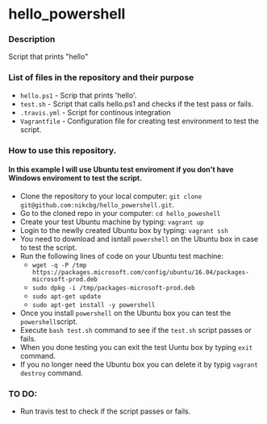 # hello_powershell

### Description
Script that prints "hello"

### List of files in the repository and their purpose
- `hello.ps1` - Scrip that prints 'hello'.
- `test.sh` - Script that calls hello.ps1 and checks if the test pass or fails. 
- `.travis.yml` - Script for continous integration
- `Vagrantfile` - Configuration file for creating test environment to test the script.

### How to use this repository.
#### In this example I will use Ubuntu test enviroment if you don't have Windows enviroment to test the script.
* Clone the repository to your local computer: `git clone git@github.com:nikcbg/hello_powershell.git`.
* Go to the cloned repo in your computer: `cd hello_poweshell`
* Create your test Ubuntu machine by typing: `vagrant up` 
* Login to the newlly created Ubuntu box by typing: `vagrant ssh`
* You need to download and isntall `powershell` on the Ubuntu box in case to test the script. 
* Run the following lines of code on your Ubuntu test machine:
  * `wget -q -P /tmp https://packages.microsoft.com/config/ubuntu/16.04/packages-microsoft-prod.deb`
  * `sudo dpkg -i /tmp/packages-microsoft-prod.deb`
  * `sudo apt-get update`
  * `sudo apt-get install -y powershell`
* Once you install `powershell` on the Ubuntu box you can test the `powershell`script.
* Execute `bash test.sh` command to see if the `test.sh` script passes or fails.
* When you done testing you can exit the test Uuntu box by typing `exit` command. 
* If you no longer need the Ubuntu box you can delete it by typig `vagrant destroy` command.

### TO DO:
* Run travis test to check if the script passes or fails.
